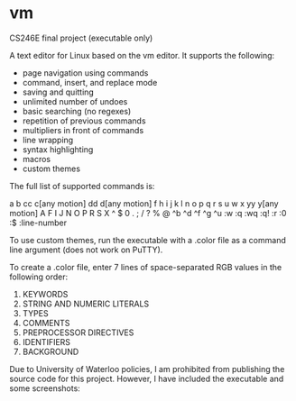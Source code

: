# vm
CS246E final project (executable only)

A text editor for Linux based on the vm editor. It supports the following:
+ page navigation using commands
+ command, insert, and replace mode
+ saving and quitting
+ unlimited number of undoes
+ basic searching (no regexes)
+ repetition of previous commands
+ multipliers in front of commands
+ line wrapping
+ syntax highlighting
+ macros
+ custom themes

The full list of supported commands is: 

a b cc c[any motion] dd d[any motion] f h i j k l n o p q r s u w x yy y[any motion] A F I J N O P R S X ^ $ 0 . ; / ? % @ ^b ^d ^f ^g ^u :w :q :wq :q! :r :0 :$ :line-number

To use custom themes, run the executable with a .color file as a command line argument (does not work on PuTTY).

To create a .color file, enter 7 lines of space-separated RGB values in the following order:
1. KEYWORDS
2. STRING AND NUMERIC LITERALS
3. TYPES
4. COMMENTS
5. PREPROCESSOR DIRECTIVES
6. IDENTIFIERS
7. BACKGROUND


Due to University of Waterloo policies, I am prohibited from publishing the source code for this project. However, I have included the executable and some screenshots:
